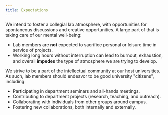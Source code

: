 ```yaml
---
title: Expectations
---
```


We intend to foster a collegial lab atmosphere, with opportunities for
spontaneous discussions and creative opportunities.
A large part of that is taking care of our mental well-being:

* Lab members are **not** expected to sacrifice personal or leisure time in
  service of projects.
* Working long hours without interruption can lead to burnout, exhaustion, and
  overall **impedes** the type of atmosphere we are trying to develop.

We strive to be a part of the intellectual community at our host universities.
As such, lab members should endeavor to be good university "citizens",
including:

* Participating in department seminars and all-hands meetings.
* Contributing to department projects (research, teaching, and outreach).
* Collaborating with individuals from other groups around campus.
* Fostering new collaborations, both internally and externally.
